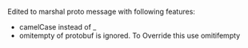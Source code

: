 Edited to marshal proto message with following features:

- camelCase instead of \_
- omitempty of protobuf is ignored. To Override this use omitifempty
